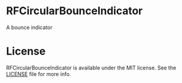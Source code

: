 # RFCircularBounceIndicator
A bounce indicator

# License
RFCircularBounceIndicator is available under the MIT license. See the [LICENSE](https://github.com/seirifat/RFCircularBounceIndicator/blob/master/LICENSE.md) file for more info.
